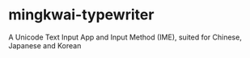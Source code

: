 # mingkwai-typewriter
A Unicode Text Input App and Input Method (IME), suited for Chinese, Japanese and Korean
